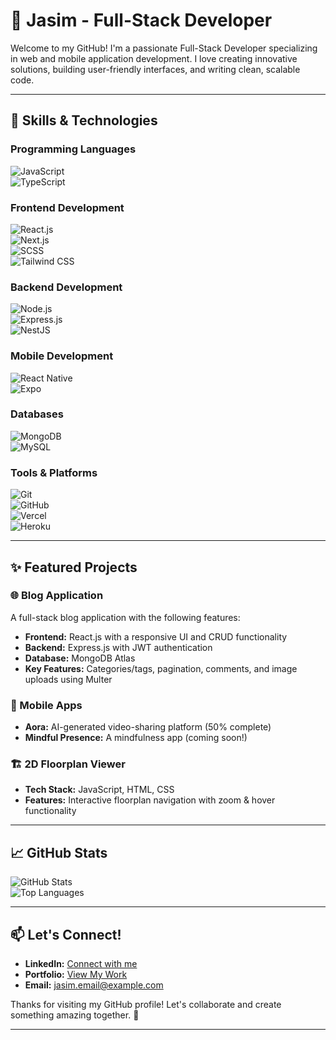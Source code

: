 # 🌟 Jasim - Full-Stack Developer  

Welcome to my GitHub! I'm a passionate Full-Stack Developer specializing in web and mobile application development. I love creating innovative solutions, building user-friendly interfaces, and writing clean, scalable code.  

---

## 🚀 Skills & Technologies  

### Programming Languages  
![JavaScript](https://img.shields.io/badge/JavaScript-F7DF1E?style=for-the-badge&logo=javascript&logoColor=black)  
![TypeScript](https://img.shields.io/badge/TypeScript-007ACC?style=for-the-badge&logo=typescript&logoColor=white)  

### Frontend Development  
![React.js](https://img.shields.io/badge/React-61DAFB?style=for-the-badge&logo=react&logoColor=black)  
![Next.js](https://img.shields.io/badge/Next.js-000000?style=for-the-badge&logo=nextdotjs&logoColor=white)  
![SCSS](https://img.shields.io/badge/SCSS-CC6699?style=for-the-badge&logo=sass&logoColor=white)  
![Tailwind CSS](https://img.shields.io/badge/TailwindCSS-38B2AC?style=for-the-badge&logo=tailwind-css&logoColor=white)  

### Backend Development  
![Node.js](https://img.shields.io/badge/Node.js-339933?style=for-the-badge&logo=nodedotjs&logoColor=white)  
![Express.js](https://img.shields.io/badge/Express.js-000000?style=for-the-badge&logo=express&logoColor=white)  
![NestJS](https://img.shields.io/badge/NestJS-E0234E?style=for-the-badge&logo=nestjs&logoColor=white)  

### Mobile Development  
![React Native](https://img.shields.io/badge/React_Native-61DAFB?style=for-the-badge&logo=react&logoColor=black)  
![Expo](https://img.shields.io/badge/Expo-000020?style=for-the-badge&logo=expo&logoColor=white)  

### Databases  
![MongoDB](https://img.shields.io/badge/MongoDB-47A248?style=for-the-badge&logo=mongodb&logoColor=white)  
![MySQL](https://img.shields.io/badge/MySQL-4479A1?style=for-the-badge&logo=mysql&logoColor=white)  

### Tools & Platforms  
![Git](https://img.shields.io/badge/Git-F05032?style=for-the-badge&logo=git&logoColor=white)  
![GitHub](https://img.shields.io/badge/GitHub-181717?style=for-the-badge&logo=github&logoColor=white)  
![Vercel](https://img.shields.io/badge/Vercel-000000?style=for-the-badge&logo=vercel&logoColor=white)  
![Heroku](https://img.shields.io/badge/Heroku-430098?style=for-the-badge&logo=heroku&logoColor=white)  

---

## ✨ Featured Projects  

### 🌐 Blog Application  
A full-stack blog application with the following features:  
- **Frontend:** React.js with a responsive UI and CRUD functionality  
- **Backend:** Express.js with JWT authentication  
- **Database:** MongoDB Atlas  
- **Key Features:** Categories/tags, pagination, comments, and image uploads using Multer  

### 📱 Mobile Apps  
- **Aora:** AI-generated video-sharing platform (50% complete)  
- **Mindful Presence:** A mindfulness app (coming soon!)  

### 🏗️ 2D Floorplan Viewer  
- **Tech Stack:** JavaScript, HTML, CSS  
- **Features:** Interactive floorplan navigation with zoom & hover functionality  

---

## 📈 GitHub Stats  

![GitHub Stats](https://github-readme-stats.vercel.app/api?username=Jasim-BinUmar&show_icons=true&theme=radical)  
![Top Languages](https://github-readme-stats.vercel.app/api/top-langs/?username=Jasim-BinUmar&layout=compact&theme=radical)  

---

## 📫 Let's Connect!  

- **LinkedIn:** [Connect with me](https://www.linkedin.com/in/jasim-umar-9a034a253/)  
- **Portfolio:** [View My Work](https://github.com/Jasim-BinUmar/)  
- **Email:** [jasim.email@example.com](mailto:jasimbinumar@gmail.com)  

Thanks for visiting my GitHub profile! Let's collaborate and create something amazing together. 🚀  

---
